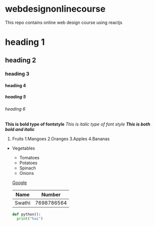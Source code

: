 # webdesignonlinecourse
This repo contains online web design course using reactjs
# heading 1
## heading 2
### heading 3
#### heading 4
##### heading 5
###### heading 6
 
**This is bold type of fontstyle**
*This is italic type of font style*
***This is both bold and italic***

1. Fruits
     1.Mangoes
     2.Oranges
     3.Apples
     4.Bananas
    
* Vegetables
   * Tomatoes
   * Potatoes
   * Spinach
   * Onions
   
   
  [Google](google.com)
  
  Name | Number
  -----|--------
  Swathi|7698786564
  
   ~~~python
   def python():
     print("hai")
   ~~~
   
